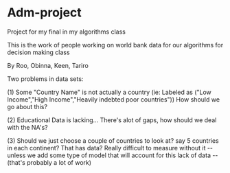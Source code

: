 # Adm-project
Project for my final in my algorithms class

This is the work of people working on world bank data for our algorithms for decision making class

By Roo, Obinna, Keen, Tariro

Two problems in data sets:

(1) Some "Country Name" is not actually a country (ie: Labeled as ("Low Income","High Income","Heavily indebted poor countries")) How should we go about this?


(2) Educational Data is lacking... There's alot of gaps, how should we deal with the NA's? 


(3) Should we just choose a couple of countries to look at? say 5 countries in each continent? That has data? Really difficult to measure without it -- unless we add some type of model that will account for this lack of data -- (that's probably a lot of work)

